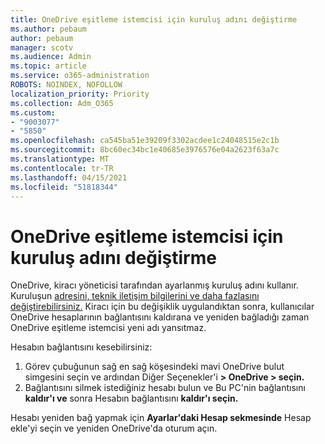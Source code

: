 ```yaml
---
title: OneDrive eşitleme istemcisi için kuruluş adını değiştirme
ms.author: pebaum
author: pebaum
manager: scotv
ms.audience: Admin
ms.topic: article
ms.service: o365-administration
ROBOTS: NOINDEX, NOFOLLOW
localization_priority: Priority
ms.collection: Adm_O365
ms.custom:
- "9003077"
- "5850"
ms.openlocfilehash: ca545ba51e39209f3302acdee1c24048515e2c1b
ms.sourcegitcommit: 8bc60ec34bc1e40685e3976576e04a2623f63a7c
ms.translationtype: MT
ms.contentlocale: tr-TR
ms.lasthandoff: 04/15/2021
ms.locfileid: "51818344"
---
```

# <a name="change-the-organization-name-for-the-onedrive-sync-client"></a>OneDrive eşitleme istemcisi için kuruluş adını değiştirme

OneDrive, kiracı yöneticisi tarafından ayarlanmış kuruluş adını kullanır.  Kuruluşun [adresini, teknik iletişim bilgilerini ve daha fazlasını değiştirebilirsiniz.](https://docs.microsoft.com/microsoft-365/admin/manage/change-address-contact-and-more) Kiracı için bu değişiklik uygulandıktan sonra, kullanıcılar OneDrive hesaplarının bağlantısını kaldırana ve yeniden bağladığı zaman OneDrive eşitleme istemcisi yeni adı yansıtmaz.

Hesabın bağlantısını kesebilirsiniz:

1. Görev çubuğunun sağ en sağ köşesindeki mavi OneDrive bulut simgesini seçin ve ardından Diğer Seçenekler'i **> OneDrive > seçin.**
2. Bağlantısını silmek istediğiniz hesabı bulun ve Bu PC'nin bağlantısını **kaldır'ı ve** sonra Hesabın bağlantısını **kaldır'ı seçin.**

Hesabı yeniden bağ yapmak için **Ayarlar'daki Hesap sekmesinde** Hesap ekle'yi seçin ve yeniden OneDrive'da oturum açın. 